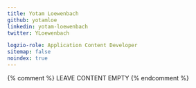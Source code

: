 ```yaml
---
title: Yotam Loewenbach
github: yotamloe
linkedin: yotam-loewenbach
twitter: YLoewenbach

logzio-role: Application Content Developer
sitemap: false
noindex: true
---
```


{% comment %} LEAVE CONTENT EMPTY {% endcomment %}

